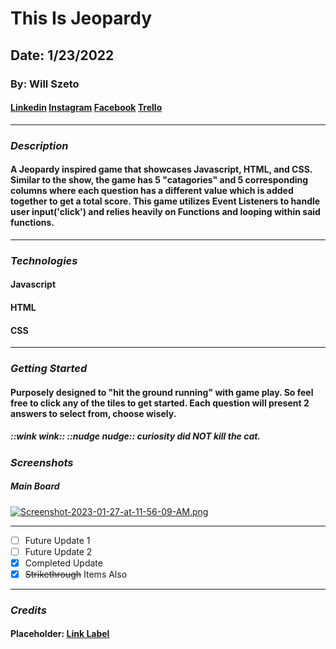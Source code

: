 # This Is Jeopardy

## Date: 1/23/2022

### **By: Will Szeto**

#### [Linkedin](https://www.linkedin.com/in/will-szeto-a449b021a/) [Instagram](https://www.instagram.com/wszeto) [Facebook](https://wwww.facebook.com/willszeto) [Trello](https://trello.com/b/Q7eGTvN4/jeopardy-project-1)
***

### ***Description*** 

#### A Jeopardy inspired game that showcases Javascript, HTML, and CSS. Similar to the show, the game has 5 "catagories" and 5 corresponding columns where each question has a different value which is added together to get a total score. This game utilizes Event Listeners to handle user input('click') and relies heavily on Functions and looping within said functions. 
***

### ***Technologies***

#### Javascript
#### HTML
#### CSS
***

### ***Getting Started***

#### Purposely designed to "hit the ground running" with game play. So feel free to click any of the tiles to get started. Each question will present 2 answers to select from, choose wisely. 

##### ::wink wink:: ::nudge nudge:: curiosity did NOT kill the cat.

### ***Screenshots***

##### **Main Board**
[![Screenshot-2023-01-27-at-11-56-09-AM.png](https://i.postimg.cc/RVR9CMdm/Screenshot-2023-01-27-at-11-56-09-AM.png)](https://postimg.cc/SJJHDbH1)
***

- [ ] Future Update 1
- [ ] Future Update 2
- [x] Completed Update
- [x] ~~Strikethrough~~ Items Also
***

### ***Credits***


#### Placeholder: [Link Label](https://someurl.com)